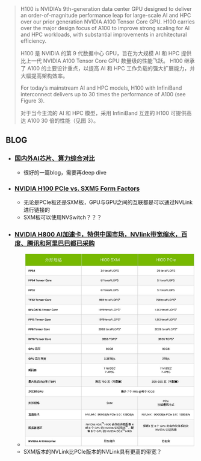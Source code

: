 ## 

> H100 is NVIDIA’s 9th-generation data center GPU designed to deliver an order-of-magnitude performance leap for large-scale AI and HPC over our prior generation NVIDIA A100 Tensor Core GPU. H100 carries over the major design focus of A100 to improve strong scaling for AI and HPC workloads, with substantial improvements in architectural efficiency.
>
> H100 是 NVIDIA 的第 9 代数据中心 GPU，旨在为大规模 AI 和 HPC 提供比上一代 NVIDIA A100 Tensor Core GPU 数量级的性能飞跃。 H100 继承了 A100 的主要设计重点，以提高 AI 和 HPC 工作负载的强大扩展能力，并大幅提高架构效率。
>
> For today’s mainstream AI and HPC models, H100 with InfiniBand interconnect delivers up to 30 times the performance of A100 (see Figure 3).
>
> 对于当今主流的 AI 和 HPC 模型，采用 InfiniBand 互连的 H100 可提供高达 A100 30 倍的性能（见图 3）。




## BLOG

* ### [国内外AI芯片、算力综合对比](https://www.eet-china.com/mp/a229033.html)
  * 很好的一篇blog，需要再deep dive

* ### [NVIDIA H100 PCIe vs. SXM5 Form Factors](https://www.arccompute.io/arc-blog/nvidia-h100-pcie-vs-sxm5-form-factors-which-gpu-is-right-for-your-company)
  * 无论是PCIe板还是SXM板，GPU与GPU之间的互联都是可以通过NVLink进行链接的
  * SXM板可以使用NVSwitch？？？

* ### [NVIDIA H800 AI加速卡，特供中国市场，NVlink带宽缩水，百度、腾讯和阿里巴巴都已采购](https://www.fashaoyou.net/archives/16760)
  * ![Alt text](image.png)
  * SXM版本的NVLink比PCIe版本的NVLink具有更高的带宽？